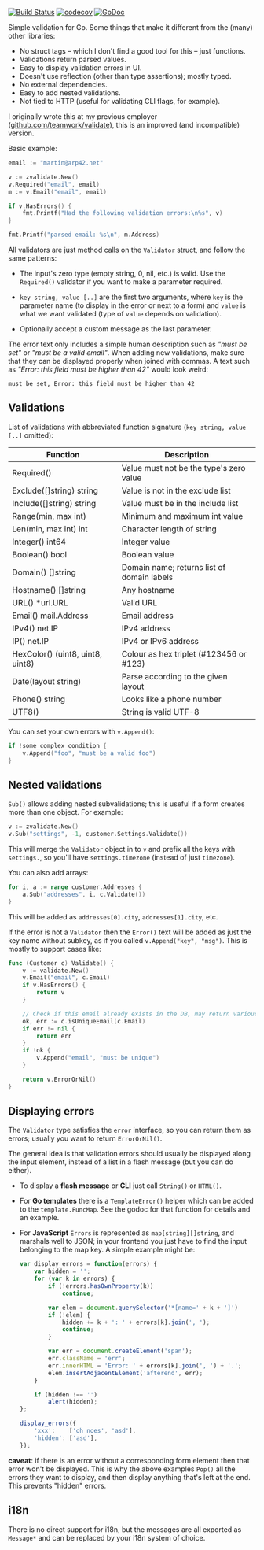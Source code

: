 [![Build Status](https://travis-ci.org/zgoat/zvalidate.svg?branch=master)](https://travis-ci.org/zgoat/zvalidate)
[![codecov](https://codecov.io/gh/zgoat/zvalidate/branch/master/graph/badge.svg?token=n0k8YjbQOL)](https://codecov.io/gh/zgoat/zvalidate)
[![GoDoc](https://godoc.org/zgo.at/zvalidate?status.svg)](https://pkg.go.dev/zgo.at/zvalidate)

Simple validation for Go. Some things that make it different from the (many)
other libraries:

- No struct tags – which I don't find a good tool for this – just functions.
- Validations return parsed values.
- Easy to display validation errors in UI.
- Doesn't use reflection (other than type assertions); mostly typed.
- No external dependencies.
- Easy to add nested validations.
- Not tied to HTTP (useful for validating CLI flags, for example).

I originally wrote this at my previous employer
([github.com/teamwork/validate][tw]), this is an improved (and incompatible)
version.

[tw]: https://github.com/teamwork/validate

Basic example:

```go
email := "martin@arp42.net"

v := zvalidate.New()
v.Required("email", email)
m := v.Email("email", email)

if v.HasErrors() {
    fmt.Printf("Had the following validation errors:\n%s", v)
}

fmt.Printf("parsed email: %s\n", m.Address)
```

All validators are just method calls on the `Validator` struct, and follow the
same patterns:

- The input's zero type (empty string, 0, nil, etc.) is valid. Use the
  `Required()` validator if you want to make a parameter required.

- `key string, value [..]` are the first two arguments, where `key` is the
  parameter name (to display in the error or next to a form) and `value` is what
  we want validated (type of `value` depends on validation).

- Optionally accept a custom message as the last parameter.

The error text only includes a simple human description such as *"must be set"*
or *"must be a valid email"*. When adding new validations, make sure that they
can be displayed properly when joined with commas. A text such as *"Error: this
field must be higher than 42"* would look weird:

    must be set, Error: this field must be higher than 42

Validations
-----------

List of validations with abbreviated function signature (`key string, value
[..]` omitted):

| Function                         | Description                                |
| --------                         | -----------                                |
| Required()                       | Value must not be the type's zero value    |
| Exclude([]string) string         | Value is not in the exclude list           |
| Include([]string) string         | Value must be in the include list          |
| Range(min, max int)              | Minimum and maximum int value              |
| Len(min, max int) int            | Character length of string                 |
| Integer() int64                  | Integer value                              |
| Boolean() bool                   | Boolean value                              |
| Domain() []string                | Domain name; returns list of domain labels |
| Hostname() []string              | Any hostname                               |
| URL() \*url.URL                  | Valid URL                                  |
| Email() mail.Address             | Email address                              |
| IPv4() net.IP                    | IPv4 address                               |
| IP() net.IP                      | IPv4 or IPv6 address                       |
| HexColor() (uint8, uint8, uint8) | Colour as hex triplet (#123456 or #123)    |
| Date(layout string)              | Parse according to the given layout        |
| Phone() string                   | Looks like a phone number                  |
| UTF8()                           | String is valid UTF-8                      |

You can set your own errors with `v.Append()`:

```go
if !some_complex_condition {
    v.Append("foo", "must be a valid foo")
}
```

Nested validations
------------------

`Sub()` allows adding nested subvalidations; this is useful if a form creates
more than one object. For example:

```go
v := zvalidate.New()
v.Sub("settings", -1, customer.Settings.Validate())
```

This will merge the `Validator` object in to `v` and prefix all the keys with
`settings.`, so you'll have `settings.timezone` (instead of just `timezone`).

You can also add arrays:

```go
for i, a := range customer.Addresses {
    a.Sub("addresses", i, c.Validate())
}
```

This will be added as `addresses[0].city`, `addresses[1].city`, etc.

If the error is not a `Validator` then the `Error()` text will be added as just
the key name without subkey, as if you called `v.Append("key", "msg")`. This is
mostly to support cases like:

```go
func (Customer c) Validate() {
    v := validate.New()
    v.Email("email", c.Email)
    if v.HasErrors() {
        return v
    }

    // Check if this email already exists in the DB, may return various errors.
    ok, err := c.isUniqueEmail(c.Email)
    if err != nil {
        return err
    }
    if !ok {
        v.Append("email", "must be unique")
    }

    return v.ErrorOrNil()
}
```

Displaying errors
-----------------

The `Validator` type satisfies the `error` interface, so you can return them as
errors; usually you want to return `ErrorOrNil()`.

The general idea is that validation errors should usually be displayed along the
input element, instead of a list in a flash message (but you can do either).

- To display a **flash message** or **CLI** just call `String()` or `HTML()`.

- For **Go templates** there is a `TemplateError()` helper which can be added to
  the `template.FuncMap`. See the godoc for that function for details and an
  example.

- For **JavaScript** `Errors` is represented as `map[string][]string`, and
  marshals well to JSON; in your frontend you just have to find the input
  belonging to the map key. A simple example might be:

  ```javascript
  var display_errors = function(errors) {
      var hidden = '';
      for (var k in errors) {
          if (!errors.hasOwnProperty(k))
              continue;

          var elem = document.querySelector('*[name=' + k + ']')
          if (!elem) {
              hidden += k + ': ' + errors[k].join(', ');
              continue;
          }

          var err = document.createElement('span');
          err.className = 'err';
          err.innerHTML = 'Error: ' + errors[k].join(', ') + '.';
          elem.insertAdjacentElement('afterend', err);
      }

      if (hidden !== '')
          alert(hidden);
  };

  display_errors({
      'xxx':    ['oh noes', 'asd'],
      'hidden': ['asd'],
  });
  ```


**caveat**: if there is an error without a corresponding form element then that
error won't be displayed. This is why the above examples `Pop()` all the errors
they want to display, and then display anything that's left at the end. This
prevents "hidden" errors.

i18n
----

There is no direct support for i18n, but the messages are all exported as
`Message*` and can be replaced by your i18n system of choice.
